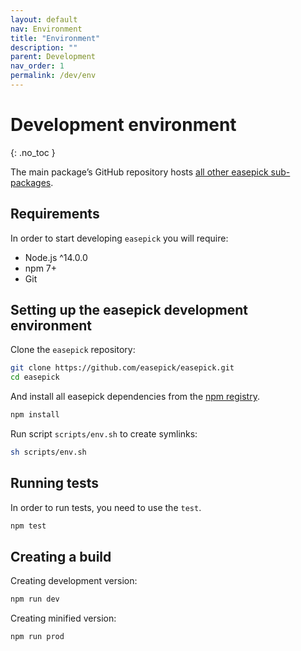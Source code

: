 ```yaml
---
layout: default
nav: Environment
title: "Environment"
description: ""
parent: Development
nav_order: 1
permalink: /dev/env
---
```


# Development environment
{: .no_toc }

The main package’s GitHub repository hosts [all other easepick sub-packages](https://github.com/easepick/easepick/tree/master/packages).

## Requirements

In order to start developing `easepick` you will require:

* Node.js ^14.0.0
* npm 7+
* Git

## Setting up the easepick development environment

Clone the `easepick` repository:

```bash
git clone https://github.com/easepick/easepick.git
cd easepick
```

And install all easepick dependencies from the [npm registry](http://npmjs.com/).

```bash
npm install
```

Run script `scripts/env.sh` to create symlinks:

```bash
sh scripts/env.sh
```

## Running tests

In order to run tests, you need to use the `test`.

```bash
npm test
```

## Creating a build

Creating development version:

```bash
npm run dev
```

Creating minified version:

```bash
npm run prod
```
